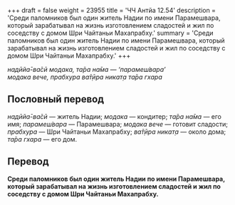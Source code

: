 +++
draft = false
weight = 23955
title = 'ЧЧ Антйа 12.54'
description = 'Среди паломников был один житель Надии по имени Парамешвара, который зарабатывал на жизнь изготовлением сладостей и жил по соседству с домом Шри Чайтаньи Махапрабху.'
summary = 'Среди паломников был один житель Надии по имени Парамешвара, который зарабатывал на жизнь изготовлением сладостей и жил по соседству с домом Шри Чайтаньи Махапрабху.'
+++

_надӣйа̄-ва̄сӣ модака, та̄ра на̄ма — ‘парамеш́вара’  
модака вече, прабхура ва̄т̣ӣра никат̣а та̄ра гхара_

## Пословный перевод

_надӣйа̄_\-_ва̄сӣ_ — житель Надии; _модака_ — кондитер; _та̄ра_ _на̄ма_ — его имя; _парамеш́вара_ — Парамешвара; _модака_ _вече_ — готовит сладости; _прабхура_ — Шри Чайтаньи Махапрабху; _ва̄т̣ӣра_ _никат̣а_ — около дома; _та̄ра_ _гхара_ — его дом.

## Перевод

**Среди паломников был один житель Надии по имени Парамешвара, который зарабатывал на жизнь изготовлением сладостей и жил по соседству с домом Шри Чайтаньи Махапрабху.**
